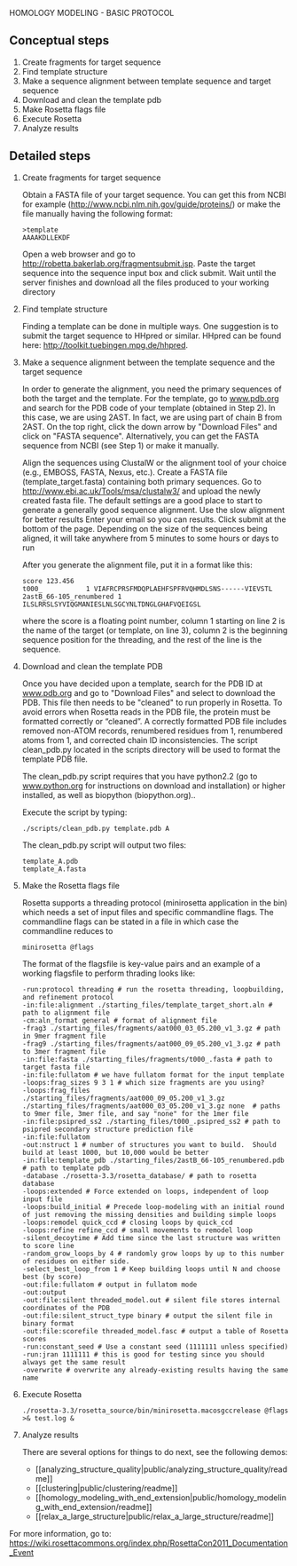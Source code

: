 HOMOLOGY MODELING - BASIC PROTOCOL

Conceptual steps
----------------

1. Create fragments for target sequence
2. Find template structure
3. Make a sequence alignment between template sequence and target sequence
4. Download and clean the template pdb
5. Make Rosetta flags file
6. Execute Rosetta
7. Analyze results

Detailed steps
--------------

1.  Create fragments for target sequence

    Obtain a FASTA file of your target sequence. You can get this from NCBI for 
    example (http://www.ncbi.nlm.nih.gov/guide/proteins/) or make the file 
    manually having the following format:

        >template
        AAAAKDLLEKDF

    Open a web browser and go to 
    http://robetta.bakerlab.org/fragmentsubmit.jsp. Paste the target sequence 
    into the sequence input box and click submit. Wait until the server 
    finishes and download all the files produced to your working directory

2.  Find template structure

    Finding a template can be done in multiple ways. One suggestion is to 
    submit the target sequence to HHpred or similar. HHpred can be found here: 
    http://toolkit.tuebingen.mpg.de/hhpred.

3.  Make a sequence alignment between the template sequence and the target 
    sequence

    In order to generate the alignment, you need the primary sequences of both 
    the target and the template. For the template, go to www.pdb.org and search 
    for the PDB code of your template (obtained in Step 2). In this case, we 
    are using 2AST.  In fact, we are using part of chain B from 2AST. On the 
    top right, click the down arrow by "Download Files" and click on "FASTA 
    sequence". Alternatively, you can get the FASTA sequence from NCBI (see 
    Step 1) or make it manually.

    Align the sequences using ClustalW  or the alignment tool of your choice 
    (e.g., EMBOSS, FASTA, Nexus, etc.). Create a FASTA file 
    (template_target.fasta) containing both primary sequences. Go to 
    http://www.ebi.ac.uk/Tools/msa/clustalw3/ and upload the newly created 
    fasta file. The default settings are a good place to start to generate a 
    generally good sequence alignment.  Use the slow alignment for better 
    results Enter your email so you can results. Click submit at the bottom of 
    the page. Depending on the size of the sequences being aligned, it will 
    take anywhere from 5 minutes to some hours or days to run

    After you generate the alignment file, put it in a format like this:

        score 123.456
        t000_			1 VIAFRCPRSFMDQPLAEHFSPFRVQHMDLSNS------VIEVSTL
        2astB_66-105_renumbered	1 ILSLRRSLSYVIQGMANIESLNLSGCYNLTDNGLGHAFVQEIGSL

    where the score is a floating point number, column 1 starting on line 2 is 
    the name of the target (or template, on line 3), column 2 is the beginning 
    sequence position for the threading, and the rest of the line is the 
    sequence.

4.  Download and clean the template PDB

    Once you have decided upon a template, search for the PDB ID at www.pdb.org 
    and go to "Download Files" and select to download the PDB.  This file then 
    needs to be "cleaned" to run properly in Rosetta. To avoid errors when 
    Rosetta reads in the PDB file, the protein must be formatted correctly or 
    “cleaned”. A correctly formatted PDB file includes removed non-ATOM 
    records, renumbered residues from 1, renumbered atoms from 1, and corrected 
    chain ID inconsistencies. The script clean_pdb.py located in the scripts 
    directory will be used to format the template PDB file.

    The clean_pdb.py script requires that you have python2.2 (go to 
    www.python.org for instructions on download and installation) or higher 
    installed, as well as biopython (biopython.org)..  

    Execute the script by typing:

        ./scripts/clean_pdb.py template.pdb A

    The clean_pdb.py script will output two files:

        template_A.pdb
        template_A.fasta

5.  Make the Rosetta flags file

    Rosetta supports a threading protocol (minirosetta application in the bin) 
    which needs a set of input files and specific commandline flags. The 
    commandline flags can be stated in a file in which case the commandline 
    reduces to 

        minirosetta @flags

    The format of the flagsfile is key-value pairs and an example of a working 
    flagsfile to perform thrading looks like:

        -run:protocol threading # run the rosetta threading, loopbuilding, and refinement protocol
        -in:file:alignment ./starting_files/template_target_short.aln # path to alignment file
        -cm:aln_format general # format of alignment file
        -frag3 ./starting_files/fragments/aat000_03_05.200_v1_3.gz # path in 9mer fragment file
        -frag9 ./starting_files/fragments/aat000_09_05.200_v1_3.gz # path to 3mer fragment file
        -in:file:fasta ./starting_files/fragments/t000_.fasta # path to target fasta file
        -in:file:fullatom # we have fullatom format for the input template
        -loops:frag_sizes 9 3 1 # which size fragments are you using?
        -loops:frag_files ./starting_files/fragments/aat000_09_05.200_v1_3.gz ./starting_files/fragments/aat000_03_05.200_v1_3.gz none  # paths to 9mer file, 3mer file, and say "none" for the 1mer file
        -in:file:psipred_ss2 ./starting_files/t000_.psipred_ss2 # path to psipred secondary structure prediction file
        -in:file:fullatom
        -out:nstruct 1 # number of structures you want to build.  Should build at least 1000, but 10,000 would be better
        -in:file:template_pdb ./starting_files/2astB_66-105_renumbered.pdb # path to template pdb
        -database ./rosetta-3.3/rosetta_database/ # path to rosetta database
        -loops:extended # Force extended on loops, independent of loop input file
        -loops:build_initial # Precede loop-modeling with an initial round of just removing the missing densities and building simple loops
        -loops:remodel quick_ccd # closing loops by quick_ccd
        -loops:refine refine_ccd # small movements to remodel loop
        -silent_decoytime # Add time since the last structure was written to score line
        -random_grow_loops_by 4 # randomly grow loops by up to this number of residues on either side.
        -select_best_loop_from 1 # Keep building loops until N and choose best (by score)
        -out:file:fullatom # output in fullatom mode
        -out:output
        -out:file:silent threaded_model.out # silent file stores internal coordinates of the PDB
        -out:file:silent_struct_type binary # output the silent file in binary format
        -out:file:scorefile threaded_model.fasc # output a table of Rosetta scores
        -run:constant_seed # Use a constant seed (1111111 unless specified)
        -run:jran 1111111 # this is good for testing since you should always get the same result
        -overwrite # overwrite any already-existing results having the same name

6.  Execute Rosetta

        ./rosetta-3.3/rosetta_source/bin/minirosetta.macosgccrelease @flags >& test.log &

7.  Analyze results

    There are several options for things to do next, see the following demos:

    * [[analyzing_structure_quality|public/analyzing_structure_quality/readme]]
    * [[clustering|public/clustering/readme]]
    * [[homology_modeling_with_end_extension|public/homology_modeling_with_end_extension/readme]]
    * [[relax_a_large_structure|public/relax_a_large_structure/readme]]

For more information, go to:  
https://wiki.rosettacommons.org/index.php/RosettaCon2011_Documentation_Event
